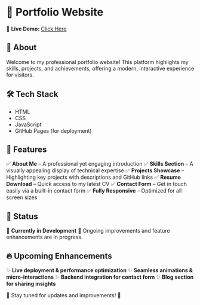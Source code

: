 # 📑 Portfolio Website

🚀 **Live Demo:** [Click Here](https://vidhi-jaju.github.io/My-Portfolio/)

## 📌 About
Welcome to my professional portfolio website! This platform highlights my skills, projects, and achievements, offering a modern, interactive experience for visitors.

## 🛠 Tech Stack
- HTML
- CSS
- JavaScript
- GitHub Pages (for deployment)

## 🌟 Features
✅ **About Me** – A professional yet engaging introduction
✅ **Skills Section** – A visually appealing display of technical expertise
✅ **Projects Showcase** – Highlighting key projects with descriptions and GitHub links
✅ **Resume Download** – Quick access to my latest CV
✅ **Contact Form** – Get in touch easily via a built-in contact form
✅ **Fully Responsive** – Optimized for all screen sizes

## 🔧 Status
🚧 **Currently in Development** 🚧
Ongoing improvements and feature enhancements are in progress.

## 🔥 Upcoming Enhancements
✨ **Live deployment & performance optimization**
✨ **Seamless animations & micro-interactions**
✨ **Backend integration for contact form**
✨ **Blog section for sharing insights**

🔗 Stay tuned for updates and improvements! 🚀

